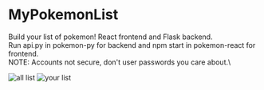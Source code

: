 # MyPokemonList
Build your list of pokemon! React frontend and Flask backend.\
Run api.py in pokemon-py for backend and npm start in pokemon-react for frontend.\
NOTE: Accounts not secure, don't user passwords you care about.\

![all list](https://i.imgur.com/kktgVf2.png)
![your list](https://i.imgur.com/m3Xpuny.png)
